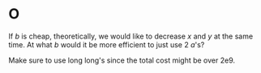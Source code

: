 # O
If $b$ is cheap, theoretically, we would like to decrease $x$ and $y$ at the same time. At what $b$ would it be more efficient to just use 2 $a$'s?

Make sure to use long long's since the total cost might be over 2e9.
